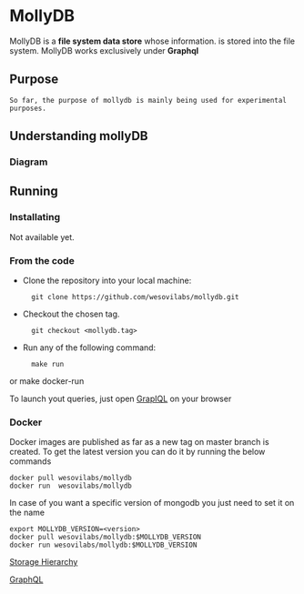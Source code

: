 # MollyDB

MollyDB is a **file system data store** whose information. is stored into the 
file system. MollyDB works exclusively under **Graphql**

## Purpose
 

    So far, the purpose of mollydb is mainly being used for experimental 
    purposes. 


## Understanding mollyDB

### Diagram

####


## Running 

### Installating

Not available yet.

### From the code

- Clone the repository into your local machine: 

        git clone https://github.com/wesovilabs/mollydb.git
        
- Checkout the chosen tag.

        git checkout <mollydb.tag>
        
- Run any of the following command: 
    
        make run
or 
        make docker-run 
 


To launch yout queries, just open  [GrapIQL](http://localhost:9090) on your 
browser


### Docker

Docker images are published as far as a new tag on master branch is created. 
To get the latest version you can do it by running the below commands

    docker pull wesovilabs/mollydb
    docker run  wesovilabs/mollydb
    
In case of you want a specific version of mongodb you just need to set it on 
the name 
    
    export MOLLYDB_VERSION=<version>
    docker pull wesovilabs/mollydb:$MOLLYDB_VERSION
    docker run wesovilabs/mollydb:$MOLLYDB_VERSION
    

[Storage Hierarchy](https://github.com/wesovilabs/mollydb/wiki/Storage-hierarchy)

[GraphQL](https://github.com/wesovilabs/mollydb/wiki/GraphQL)
